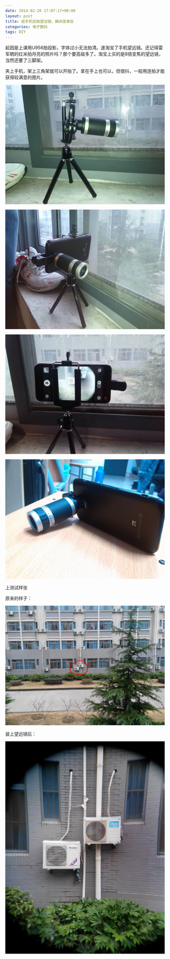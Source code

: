 ```yaml
---
date: 2014-02-26 17:07:17+00:00
layout: post
title: 给手机加装望远镜，瞬间变单反
categories: 电子数码
tags: DIY 
---
```


起因是上课用U956拍投影，字体过小无法拍清。遂淘宝了手机望远镜。还记得雷军晒的红米拍月亮的照片吗？那个要高级多了。淘宝上买的是8倍变焦的望远镜，当然还要了三脚架。

夹上手机，架上三角架就可以开拍了。拿在手上也可以，但很抖，一般用连拍才能获得较满意的图片。

![](/album/telescope/1.jpg)

![](/album/telescope/2.jpg)

![](/album/telescope/3.jpg)

![](/album/telescope/4.jpg)

上测试样张

原来的样子：

![](/album/telescope/before.jpg)

装上望远镜后：

![](/album/telescope/after.jpg)